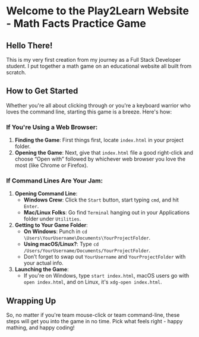 # Welcome to the Play2Learn Website - Math Facts Practice Game

## Hello There!
This is my very first creation from my journey as a Full Stack Developer student. I put together a math game on an educational website all built from scratch.

## How to Get Started
Whether you're all about clicking through or you're a keyboard warrior who loves the command line, starting this game is a breeze. Here's how:

### If You're Using a Web Browser:
1. **Finding the Game**: First things first, locate `index.html` in your project folder.
2. **Opening the Game**: Next, give that `index.html` file a good right-click and choose “Open with” followed by whichever web browser you love the most (like Chrome or Firefox).

### If Command Lines Are Your Jam:
1. **Opening Command Line**:
   - **Windows Crew**: Click the `Start` button, start typing `cmd`, and hit `Enter`.
   - **Mac/Linux Folks**: Go find `Terminal` hanging out in your Applications folder under `Utilities`.
2. **Getting to Your Game Folder**:
   - **On Windows**: Punch in `cd \Users\YourUsername\Documents\YourProjectFolder`.
   - **Using macOS/Linux?**: Type `cd /Users/YourUsername/Documents/YourProjectFolder`.
   - Don’t forget to swap out `YourUsername` and `YourProjectFolder` with your actual info.
3. **Launching the Game**:
   - If you're on Windows, type `start index.html`, macOS users go with `open index.html`, and on Linux, it's `xdg-open index.html`.

## Wrapping Up
So, no matter if you're team mouse-click or team command-line, these steps will get you into the game in no time. Pick what feels right - happy mathing, and happy coding!
